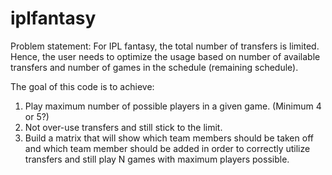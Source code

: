 # iplfantasy

Problem statement:
For IPL fantasy, the total number of transfers is limited.
Hence, the user needs to optimize the usage based on number of available transfers and number of games in the schedule (remaining schedule).

The goal of this code is to achieve:
1. Play maximum number of possible players in a given game. (Minimum 4 or 5?)
2. Not over-use transfers and still stick to the limit.
3. Build a matrix that will show which team members should be taken off and which team member should be added in order to correctly utilize transfers and still play N games with maximum players possible.
